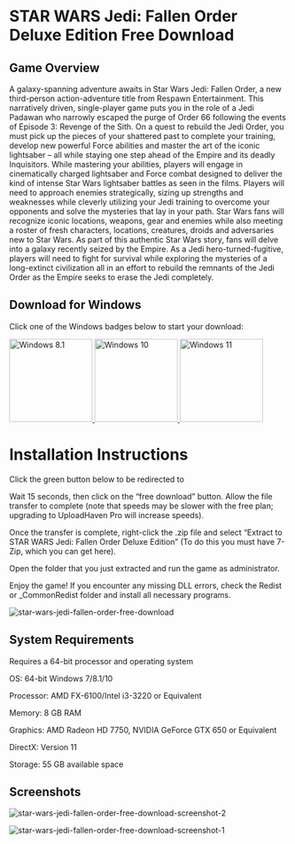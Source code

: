 
# STAR WARS Jedi: Fallen Order Deluxe Edition Free Download 

## Game Overview
A galaxy-spanning adventure awaits in Star Wars Jedi: Fallen Order, a new third-person action-adventure title from Respawn Entertainment. This narratively driven, single-player game puts you in the role of a Jedi Padawan who narrowly escaped the purge of Order 66 following the events of Episode 3: Revenge of the Sith. On a quest to rebuild the Jedi Order, you must pick up the pieces of your shattered past to complete your training, develop new powerful Force abilities and master the art of the iconic lightsaber – all while staying one step ahead of the Empire and its deadly Inquisitors. While mastering your abilities, players will engage in cinematically charged lightsaber and Force combat designed to deliver the kind of intense Star Wars lightsaber battles as seen in the films. Players will need to approach enemies strategically, sizing up strengths and weaknesses while cleverly utilizing your Jedi training to overcome your opponents and solve the mysteries that lay in your path. Star Wars fans will recognize iconic locations, weapons, gear and enemies while also meeting a roster of fresh characters, locations, creatures, droids and adversaries new to Star Wars. As part of this authentic Star Wars story, fans will delve into a galaxy recently seized by the Empire. As a Jedi hero-turned-fugitive, players will need to fight for survival while exploring the mysteries of a long-extinct civilization all in an effort to rebuild the remnants of the Jedi Order as the Empire seeks to erase the Jedi completely.

## Download for Windows

Click one of the Windows badges below to start your download:

<a href="https://ncracked.com/7961-2/">
  <img src="https://img.shields.io/badge/Windows-8.1-blue?logo=windows&style=flat-square" alt="Windows 8.1" width="150" />
</a>
<a href="https://ncracked.com/7961-2/">
  <img src="https://img.shields.io/badge/Windows-10-blue?logo=windows&style=flat-square" alt="Windows 10" width="150" />
</a>
<a href="https://ncracked.com/7961-2/">
  <img src="https://img.shields.io/badge/Windows-11-blue?logo=windows&style=flat-square" alt="Windows 11" width="150" />
</a>

# Installation Instructions

Click the green button below to be redirected to 

Wait 15 seconds, then click on the “free download” button. Allow the file transfer to complete (note that speeds may be slower with the free plan; upgrading to UploadHaven Pro will increase speeds).

Once the transfer is complete, right-click the .zip file and select “Extract to STAR WARS Jedi: Fallen Order Deluxe Edition” (To do this you must have 7-Zip, which you can get here).

Open the folder that you just extracted and run the game as administrator.

Enjoy the game! If you encounter any missing DLL errors, check the Redist or _CommonRedist folder and install all necessary programs.

![star-wars-jedi-fallen-order-free-download](https://github.com/user-attachments/assets/37a0b4db-6faa-4def-a5d1-d6b56730a9e6)


## System Requirements

Requires a 64-bit processor and operating system

OS: 64-bit Windows 7/8.1/10

Processor: AMD FX-6100/Intel i3-3220 or Equivalent

Memory: 8 GB RAM

Graphics: AMD Radeon HD 7750, NVIDIA GeForce GTX 650 or Equivalent

DirectX: Version 11

Storage: 55 GB available space

## Screenshots


![star-wars-jedi-fallen-order-free-download-screenshot-2](https://github.com/user-attachments/assets/90843f6d-8c93-4c34-b4f7-ba7c20f115db)

![star-wars-jedi-fallen-order-free-download-screenshot-1](https://github.com/user-attachments/assets/da5832f4-3ca5-4ee1-810d-05dbaa54d4db)
